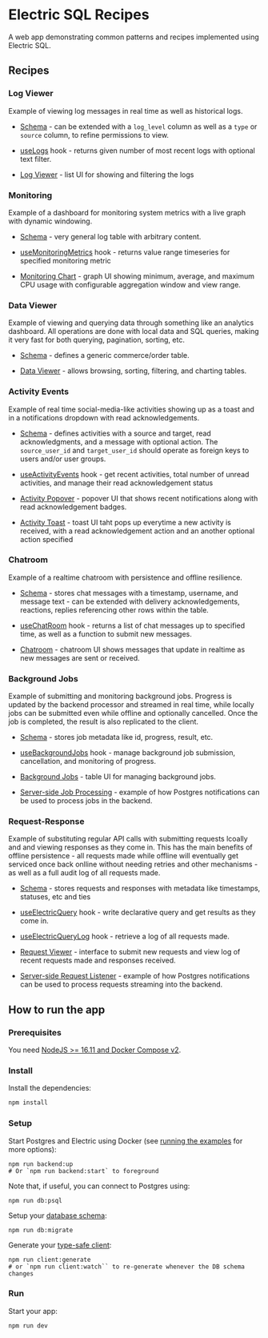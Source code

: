 # Electric SQL Recipes

A web app demonstrating common patterns and recipes implemented using Electric SQL.

## Recipes

### Log Viewer

Example of viewing log messages in real time as well as historical logs.

- [Schema](db/migrations/02-logs_table.sql) - can be extended with a `log_level` column as well as a `type` or `source` column, to refine permissions to view.

- [useLogs](src/log_viewer/use_logs.ts) hook - returns given number of most recent logs with optional text filter.

- [Log Viewer](src/log_viewer/LogViewer.tsx) - list UI for showing and filtering the logs

### Monitoring

Example of a dashboard for monitoring system metrics with a live graph with dynamic windowing.

- [Schema](db/migrations/04-monitoring_table.sql) - very general log table with arbitrary content.

- [useMonitoringMetrics](src/monitoring_metrics/use_monitoring_metrics.ts) hook - returns value range timeseries for specified monitoring metric

- [Monitoring Chart](src/monitoring_metrics/MonitoringChart.tsx) - graph UI showing minimum, average, and maximum CPU usage with configurable aggregation window and view range.

### Data Viewer

Example of viewing and querying data through something like an analytics dashboard. All operations are done with local data and SQL queries, making it very fast for both querying, pagination, sorting, etc.

- [Schema](db/migrations/07-data_viewer_table.sql) - defines a generic commerce/order table.

- [Data Viewer](src/data_viewer/DataViewer.tsx) - allows browsing, sorting, filtering, and charting tables.

### Activity Events

Example of real time social-media-like activities showing up as a toast and in a notifications dropdown with read acknowledgements.

- [Schema](db/migrations/01-activity_events_table.sql) - defines activities with a source and target, read acknowledgments, and a message with optional action. The `source_user_id` and `target_user_id` should operate as foreign keys to users and/or user groups.

- [useActivityEvents](src/activity_events/use_activity_events.ts) hook - get recent activities, total number of unread activities, and manage their read acknowledgement status

- [Activity Popover](src/activity_events/ActivityPopover.tsx) - popover UI that shows recent notifications along with read acknowledgement badges.

- [Activity Toast](src/activity_events/ActivityToast.tsx) - toast UI taht pops up everytime a new activity is received, with a read acknowledgement action and an another optional action specified

### Chatroom

Example of a realtime chatroom with persistence and offline resilience.

- [Schema](db/migrations/06-chat_room_table.sql) - stores chat messages with a timestamp, username, and message text - can be extended with delivery acknowledgements, reactions, replies referencing other rows within the table.

- [useChatRoom](src/chat_room/use_chat_room.ts) hook - returns a list of chat messages up to specified time, as well as a function to submit new messages.

- [Chatroom](src/chat_room/ChatRoom.tsx) - chatroom UI shows messages that update in realtime as new messages are sent or received.

### Background Jobs

Example of submitting and monitoring background jobs. Progress is updated by the backend processor and streamed in real time, while locally jobs can be submitted even while offline and optionally cancelled. Once the job is completed, the result is also replicated to the client.

- [Schema](db/migrations/05-background_jobs_table.sql) - stores job metadata like id, progress, result, etc.

- [useBackgroundJobs](src/background_jobs/use_background_jobs.ts) hook - manage background job submission, cancellation, and monitoring of progress.

- [Background Jobs](src/background_jobs/BackgroundJobs.tsx) - table UI for managing background jobs.

- [Server-side Job Processing](backend/demo-server/src/background-job-service.ts) - example of how Postgres notifications can be used to process jobs in the backend.

### Request-Response

Example of substituting regular API calls with submitting requests lcoally and and viewing responses as they come in. This has the main benefits of offline persistence - all requests made while offline will eventually get serviced once back onlline without needing retries and other mechanisms - as well as a full audit log of all requests made.

- [Schema](db/migrations/03-request_response_tables.sql) - stores requests and responses with metadata like timestamps, statuses, etc and ties

- [useElectricQuery](src/request_response/use_electric_query.ts) hook - write declarative query and get results as they come in.

- [useElectricQueryLog](src/request_response/use_electric_query_log.ts) hook - retrieve a log of all requests made.

- [Request Viewer](src/request_response/RequestResponse.tsx) - interface to submit new requests and view log of recent requests made and responses received.

- [Server-side Request Listener](backend/demo-server/src/pg-request-listener.ts) - example of how Postgres notifications can be used to process requests streaming into the backend.


## How to run the app

### Prerequisites

You need [NodeJS >= 16.11 and Docker Compose v2](https://electric-sql.com/docs/usage/installation/prereqs).

### Install

Install the dependencies:

```sh
npm install
```

### Setup

Start Postgres and Electric using Docker (see [running the examples](https://electric-sql.com/docs/examples/notes/running) for more options):

```shell
npm run backend:up
# Or `npm run backend:start` to foreground
```

Note that, if useful, you can connect to Postgres using:

```shell
npm run db:psql
```

Setup your [database schema](https://electric-sql.com/docs/usage/data-modelling):

```shell
npm run db:migrate
```

Generate your [type-safe client](https://electric-sql.com/docs/usage/data-access/client):

```shell
npm run client:generate
# or `npm run client:watch`` to re-generate whenever the DB schema changes
```

### Run

Start your app:

```sh
npm run dev
```
